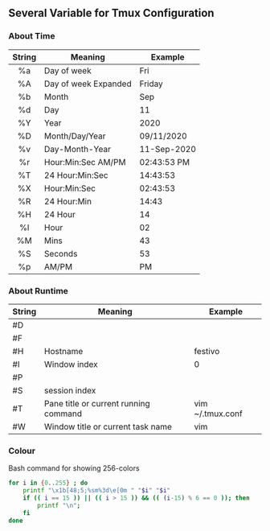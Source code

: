## Several Variable for Tmux Configuration
### About Time
| String | Meaning                | Example       |
| :----: | ---------------------- | ------------- |
| %a     | Day of week            | Fri           |
| %A     | Day of week Expanded   | Friday        |
| %b     | Month                  | Sep           |
| %d     | Day                    | 11            |
| %Y     | Year                   | 2020          |
| %D     | Month/Day/Year         | 09/11/2020    |
| %v     | Day-Month-Year         | 11-Sep-2020   |
| %r     | Hour:Min:Sec AM/PM     | 02:43:53 PM   |
| %T     | 24 Hour:Min:Sec        | 14:43:53      |
| %X     | Hour:Min:Sec           | 02:43:53      |
| %R     | 24 Hour:Min            | 14:43         |
| %H     | 24 Hour                | 14            |
| %l     | Hour                   | 02            |
| %M     | Mins                   | 43            |
| %S     | Seconds                | 53            |
| %p     | AM/PM                  | PM            |

### About Runtime
| String   | Meaning                                 | Example            |
| -------- | --------------------------------------- | ------------------ |
| #D       |                                         |                    |
| #F       |                                         |                    |
| #H       | Hostname                                | festivo            |
| #I       | Window index                            | 0                  |
| #P       |                                         |                    |
| #S       | session index                           |                    |
| #T       | Pane title or current running command   | vim ~/.tmux.conf   |
| #W       | Window title or current task name       | vim                |

### Colour
Bash command for showing 256-colors
```sh
for i in {0..255} ; do
    printf "\x1b[48;5;%sm%3d\e[0m " "$i" "$i"
    if (( i == 15 )) || (( i > 15 )) && (( (i-15) % 6 == 0 )); then
        printf "\n";
    fi
done
```
